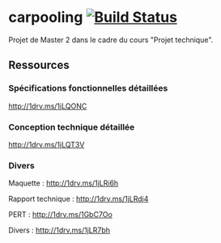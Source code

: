 # carpooling [![Build Status](https://travis-ci.org/Kawada/carpooling.svg?branch=master)](https://travis-ci.org/Kawada/carpooling)
Projet de Master 2 dans le cadre du cours "Projet technique".

## Ressources
### Spécifications fonctionnelles détaillées

http://1drv.ms/1jLQONC

### Conception technique détaillée

http://1drv.ms/1jLQT3V

### Divers

Maquette : http://1drv.ms/1jLRi6h

Rapport technique : http://1drv.ms/1jLRdj4

PERT : http://1drv.ms/1GbC7Oo

Divers : http://1drv.ms/1jLR7bh

